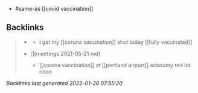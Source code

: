 - #same-as [[covid vaccination]]
## Backlinks

> - [](2021-05-21.md)
>   - I get my [[corona vaccination]] shot today [[fully vaccinated]]
>    
> - [](meetings 2021-05-21.md)
>   - [[corona vaccination]] at [[portland airport]] economy red lot noon

_Backlinks last generated 2022-01-28 07:55:20_